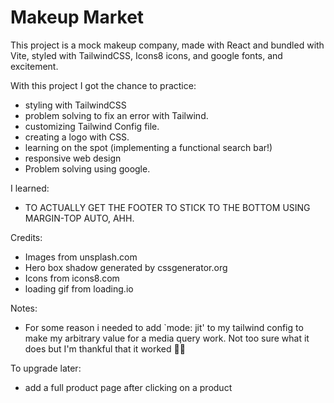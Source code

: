 # Makeup Market

This project is a mock makeup company, made with React and bundled with Vite, styled with TailwindCSS, Icons8 icons, and google fonts, and excitement.

With this project I got the chance to practice:

- styling with TailwindCSS
- problem solving to fix an error with Tailwind.
- customizing Tailwind Config file.
- creating a logo with CSS.
- learning on the spot (implementing a functional search bar!)
- responsive web design
- Problem solving using google.

I learned:

- TO ACTUALLY GET THE FOOTER TO STICK TO THE BOTTOM USING MARGIN-TOP AUTO, AHH.

Credits:

- Images from unsplash.com
- Hero box shadow generated by cssgenerator.org
- Icons from icons8.com
- loading gif from loading.io

Notes:

- For some reason i needed to add `mode: jit' to my tailwind config to make my arbitrary value for a media query work. Not too sure what it does but I'm thankful that it worked 🤷‍♀️

To upgrade later:

- add a full product page after clicking on a product